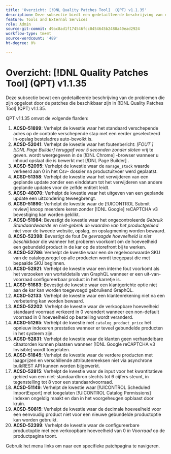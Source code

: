 ```yaml
---
title: 'Overzicht: [!DNL Quality Patches Tool]  (QPT) v1.1.35'
description: Deze subsectie biedt een gedetailleerde beschrijving van de problemen die zijn opgelost door de patches die beschikbaar zijn in  [!DNL Quality Patches Tool]  (QPT) v1.1.35.
feature: Tools and External Services
role: Admin
source-git-commit: 49ac8ad1f174546fcc0454645b2480a40ead2924
workflow-type: tm+mt
source-wordcount: '489'
ht-degree: 0%

---
```


# Overzicht: [!DNL Quality Patches Tool] (QPT) v1.1.35

Deze subsectie bevat een gedetailleerde beschrijving van de problemen die zijn opgelost door de patches die beschikbaar zijn in [!DNL Quality Patches Tool] (QPT) v1.1.35.

QPT v1.1.35 omvat de volgende flarden:

1. **ACSD-51899**: Verhelpt de kwestie waar het standaard verschepende adres op de controle verschepende stap met een eerder geselecteerd in-opslag besteladres auto-bevolkt is.
1. **ACSD-52041**: Verhelpt de kwestie waar het foutenbericht: *[FOUT ] [!DNL Page Builder] teruggaf voor 5 seconden zonder sloten* vrij te geven. wordt weergegeven in de [!DNL Chrome] -browser wanneer u inhoud opslaat die is bewerkt met [!DNL Page Builder] .
1. **ACSD-52095**: Verhelpt de kwestie waar de `manage_stock` waarde verkeerd aan 0 in het Csv- dossier na productuitvoer werd geplaatst.
1. **ACSD-51358**: Verhelpt de kwestie waar het verwijderen van een geplande update zonder een einddatum tot het verwijderen van andere geplande updates voor de zelfde entiteit leidt.
1. **ACSD-48070**: Verhelpt de kwestie waar het uitgeven van een geplande update een uitzondering teweegbrengt.
1. **ACSD-51890**: Verhelpt de kwestie waar de [!UICONTROL Submit review] knoop meerdere keren zonder [!DNL Google] reCAPTCHA v3 bevestiging kan worden geklikt.
1. **ACSD-51984**: Bevestigt de kwestie waar het ongecontroleerde *Gebruik Standaardwaarde en niet-gebrek de waarden van het productgebied* niet voor de tweede website, opslag, en opslagmening worden bewaard.
1. **ACSD-52398**: Bevestigt de fout *De gevraagde hoeveelheid is niet beschikbaar* die wanneer het proberen voorkomt om de hoeveelheid een gebundeld product in de kar op de storefront bij te werken.
1. **ACSD-52786**: Verhelpt de kwestie waar een de regelvoorwaarde SKU van de catalogusregel op alle producten wordt toegepast die met bepaalde SKU beginnen.
1. **ACSD-52921**: Verhelpt de kwestie waar een interne fout voorkomt als het verzoeken van worteldetails van GraphQL wanneer er een uit-van-voorraad configureerbaar product in het karretje is.
1. **ACSD-51683**: Bevestigt de kwestie waar een klantgerichte optie niet aan de kar kan worden toegevoegd gebruikend GraphQL.
1. **ACSD-52133**: Verhelpt de kwestie waar een klantenrekening niet na een verbetering kan worden bewaard.
1. **ACSD-52202**: Verhelpt de kwestie waar de verkoopbare hoeveelheid standaard voorraad verkeerd in 0 verandert wanneer een non-default voorraad in 0 hoeveelheid op bestelling wordt veranderd.
1. **ACSD-51265**: Verhelpt de kwestie met `catalog_product_price` het opnieuw indexeren prestaties wanneer er teveel gebundelde producten in het systeem zijn.
1. **ACSD-52831**: Verhelpt de kwestie waar de klanten geen verhandelbare citaatorden kunnen plaatsen wanneer [!DNL Google reCAPTCHA v3 Invisible] wordt toegelaten.
1. **ACSD-51845**: Verhelpt de kwestie waar de verdere producten met laagprijzen en verschillende attributenreeksen niet via asynchrone bulkREST API kunnen worden bijgewerkt.
1. **ACSD-52815**: Verhelpt de kwestie waar de input voor het kwantitatieve gebied van een niet-standaardbron slechts tot 6 cijfers steunt, in tegenstelling tot 8 voor een standaardvoorraad.
1. **ACSD-51149**: Verhelpt de kwestie waar [!UICONTROL Scheduled ImportExport] met toegelaten [!UICONTROL Catalog Permissions] indexen ongeldig maakt en dan in het voorgeheugen opblaast door kruin.
1. **ACSD-50815**: Verhelpt de kwestie waar de decimale hoeveelheid voor een eenvoudig product niet voor een nieuwe gebundelde productoptie kan worden gebruikt.
1. **ACSD-52399**: Verhelpt de kwestie waar de configureerbare productoptie met een verkoopbare hoeveelheid van 0 *in Voorraad* op de productpagina toont.

Gebruik het menu links om naar een specifieke patchpagina te navigeren.
